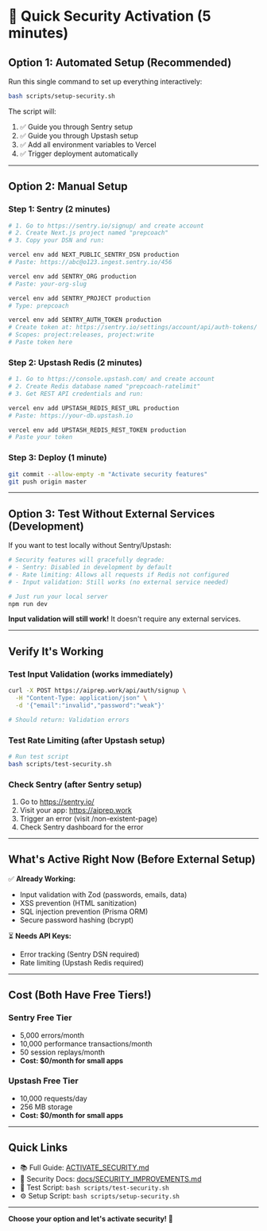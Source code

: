 # 🚀 Quick Security Activation (5 minutes)

## Option 1: Automated Setup (Recommended)

Run this single command to set up everything interactively:

```bash
bash scripts/setup-security.sh
```

The script will:
1. ✅ Guide you through Sentry setup
2. ✅ Guide you through Upstash setup
3. ✅ Add all environment variables to Vercel
4. ✅ Trigger deployment automatically

---

## Option 2: Manual Setup

### Step 1: Sentry (2 minutes)
```bash
# 1. Go to https://sentry.io/signup/ and create account
# 2. Create Next.js project named "prepcoach"
# 3. Copy your DSN and run:

vercel env add NEXT_PUBLIC_SENTRY_DSN production
# Paste: https://abc@o123.ingest.sentry.io/456

vercel env add SENTRY_ORG production
# Paste: your-org-slug

vercel env add SENTRY_PROJECT production
# Type: prepcoach

vercel env add SENTRY_AUTH_TOKEN production
# Create token at: https://sentry.io/settings/account/api/auth-tokens/
# Scopes: project:releases, project:write
# Paste token here
```

### Step 2: Upstash Redis (2 minutes)
```bash
# 1. Go to https://console.upstash.com/ and create account
# 2. Create Redis database named "prepcoach-ratelimit"
# 3. Get REST API credentials and run:

vercel env add UPSTASH_REDIS_REST_URL production
# Paste: https://your-db.upstash.io

vercel env add UPSTASH_REDIS_REST_TOKEN production
# Paste your token
```

### Step 3: Deploy (1 minute)
```bash
git commit --allow-empty -m "Activate security features"
git push origin master
```

---

## Option 3: Test Without External Services (Development)

If you want to test locally without Sentry/Upstash:

```bash
# Security features will gracefully degrade:
# - Sentry: Disabled in development by default
# - Rate limiting: Allows all requests if Redis not configured
# - Input validation: Still works (no external service needed)

# Just run your local server
npm run dev
```

**Input validation will still work!** It doesn't require any external services.

---

## Verify It's Working

### Test Input Validation (works immediately)
```bash
curl -X POST https://aiprep.work/api/auth/signup \
  -H "Content-Type: application/json" \
  -d '{"email":"invalid","password":"weak"}'

# Should return: Validation errors
```

### Test Rate Limiting (after Upstash setup)
```bash
# Run test script
bash scripts/test-security.sh
```

### Check Sentry (after Sentry setup)
1. Go to https://sentry.io/
2. Visit your app: https://aiprep.work
3. Trigger an error (visit /non-existent-page)
4. Check Sentry dashboard for the error

---

## What's Active Right Now (Before External Setup)

✅ **Already Working:**
- Input validation with Zod (passwords, emails, data)
- XSS prevention (HTML sanitization)
- SQL injection prevention (Prisma ORM)
- Secure password hashing (bcrypt)

⏳ **Needs API Keys:**
- Error tracking (Sentry DSN required)
- Rate limiting (Upstash Redis required)

---

## Cost (Both Have Free Tiers!)

### Sentry Free Tier
- 5,000 errors/month
- 10,000 performance transactions/month
- 50 session replays/month
- **Cost: $0/month for small apps**

### Upstash Free Tier
- 10,000 requests/day
- 256 MB storage
- **Cost: $0/month for small apps**

---

## Quick Links

- 📚 Full Guide: [ACTIVATE_SECURITY.md](./ACTIVATE_SECURITY.md)
- 🔐 Security Docs: [docs/SECURITY_IMPROVEMENTS.md](./docs/SECURITY_IMPROVEMENTS.md)
- 🧪 Test Script: `bash scripts/test-security.sh`
- ⚙️ Setup Script: `bash scripts/setup-security.sh`

---

**Choose your option and let's activate security! 🔐**
